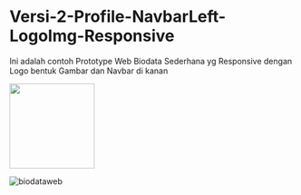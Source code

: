 # Versi-2-Profile-NavbarLeft-LogoImg-Responsive
 Ini adalah contoh Prototype Web Biodata Sederhana yg Responsive dengan Logo bentuk Gambar dan Navbar di kanan
 
  <img width="150" src="https://github.com/ahmadsyaifuddin-99/Versi-2-Profile-NavbarRight-LogoImg-Responsive/assets/77381720/5cf2245d-5306-42ef-95c7-e0c18c328083"/>

![biodataweb]()
